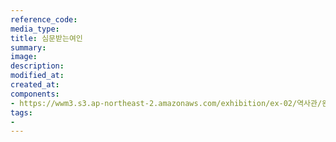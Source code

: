 ```yaml
---
reference_code:
media_type:
title: 심문받는여인
summary:
image:
description:
modified_at:
created_at:
components:
- https://wwm3.s3.ap-northeast-2.amazonaws.com/exhibition/ex-02/역사관/완_박영심할머니와+역사사진/심문받는여인.jpg
tags:
-
---
```

